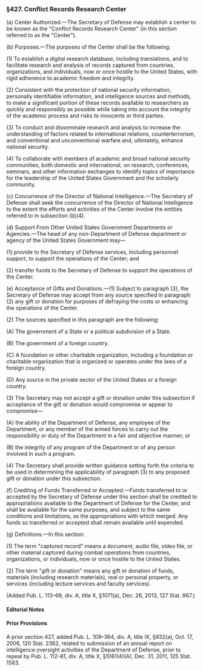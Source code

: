 ### §427. Conflict Records Research Center ###

(a) Center Authorized.—The Secretary of Defense may establish a center to be known as the "Conflict Records Research Center" (in this section referred to as the "Center").

(b) Purposes.—The purposes of the Center shall be the following:

(1) To establish a digital research database, including translations, and to facilitate research and analysis of records captured from countries, organizations, and individuals, now or once hostile to the United States, with rigid adherence to academic freedom and integrity.

(2) Consistent with the protection of national security information, personally identifiable information, and intelligence sources and methods, to make a significant portion of these records available to researchers as quickly and responsibly as possible while taking into account the integrity of the academic process and risks to innocents or third parties.

(3) To conduct and disseminate research and analysis to increase the understanding of factors related to international relations, counterterrorism, and conventional and unconventional warfare and, ultimately, enhance national security.

(4) To collaborate with members of academic and broad national security communities, both domestic and international, on research, conferences, seminars, and other information exchanges to identify topics of importance for the leadership of the United States Government and the scholarly community.

(c) Concurrence of the Director of National Intelligence.—The Secretary of Defense shall seek the concurrence of the Director of National Intelligence to the extent the efforts and activities of the Center involve the entities referred to in subsection (b)(4).

(d) Support From Other United States Government Departments or Agencies.—The head of any non-Department of Defense department or agency of the United States Government may—

(1) provide to the Secretary of Defense services, including personnel support, to support the operations of the Center; and

(2) transfer funds to the Secretary of Defense to support the operations of the Center.

(e) Acceptance of Gifts and Donations.—(1) Subject to paragraph (3), the Secretary of Defense may accept from any source specified in paragraph (2) any gift or donation for purposes of defraying the costs or enhancing the operations of the Center.

(2) The sources specified in this paragraph are the following:

(A) The government of a State or a political subdivision of a State.

(B) The government of a foreign country.

(C) A foundation or other charitable organization, including a foundation or charitable organization that is organized or operates under the laws of a foreign country.

(D) Any source in the private sector of the United States or a foreign country.

(3) The Secretary may not accept a gift or donation under this subsection if acceptance of the gift or donation would compromise or appear to compromise—

(A) the ability of the Department of Defense, any employee of the Department, or any member of the armed forces to carry out the responsibility or duty of the Department in a fair and objective manner; or

(B) the integrity of any program of the Department or of any person involved in such a program.

(4) The Secretary shall provide written guidance setting forth the criteria to be used in determining the applicability of paragraph (3) to any proposed gift or donation under this subsection.

(f) Crediting of Funds Transferred or Accepted.—Funds transferred to or accepted by the Secretary of Defense under this section shall be credited to appropriations available to the Department of Defense for the Center, and shall be available for the same purposes, and subject to the same conditions and limitations, as the appropriations with which merged. Any funds so transferred or accepted shall remain available until expended.

(g) Definitions.—In this section:

(1) The term "captured record" means a document, audio file, video file, or other material captured during combat operations from countries, organizations, or individuals, now or once hostile to the United States.

(2) The term "gift or donation" means any gift or donation of funds, materials (including research materials), real or personal property, or services (including lecture services and faculty services).

(Added Pub. L. 113–66, div. A, title X, §1071(a), Dec. 26, 2013, 127 Stat. 867.)

#### **Editorial Notes** ####

#### Prior Provisions ####

A prior section 427, added Pub. L. 109–364, div. A, title IX, §932(a), Oct. 17, 2006, 120 Stat. 2362, related to submission of an annual report on intelligence oversight activities of the Department of Defense, prior to repeal by Pub. L. 112–81, div. A, title X, §1061(4)(A), Dec. 31, 2011, 125 Stat. 1583.